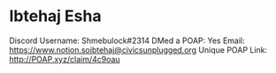 # Ibtehaj Esha

Discord Username: Shmebulock#2314
DMed a POAP: Yes
Email: https://www.notion.soibtehaj@civicsunplugged.org
Unique POAP Link: http://POAP.xyz/claim/4c9oau